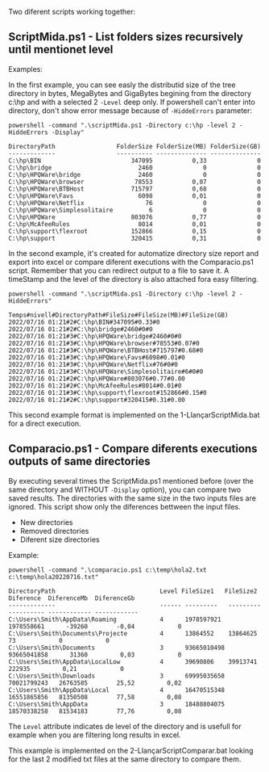 Two diferent scripts working together:


ScriptMida.ps1 - List folders sizes recursively until mentionet level
-----------------------------------------------------------------------

Examples:

In the first example, you can see easly the distributid size of the tree directory in bytes, MegaBytes and GigaBytes begining from the directory c:\hp and with a selected 2 `-Level` deep only. If powershell can't enter into directory, don't show error message because of `-HiddeErrors` parameter:

`powershell -command ".\scriptMida.ps1 -Directory c:\hp -level 2 -HiddeErrors -Display"`

```
DirectoryPath                 FolderSize FolderSize(MB) FolderSize(GB)
-------------                 ---------- -------------- --------------
C:\hp\BIN                         347095           0,33              0
C:\hp\bridge                        2460              0              0
C:\hp\HPQWare\bridge                2460              0              0
C:\hp\HPQWare\browser              78553           0,07              0
C:\hp\HPQWare\BTBHost             715797           0,68              0
C:\hp\HPQWare\Favs                  6098           0,01              0
C:\hp\HPQWare\Netflix                 76              0              0
C:\hp\HPQWare\Simplesolitaire          6              0              0
C:\hp\HPQWare                     803076           0,77              0
C:\hp\McAfeeRules                   8014           0,01              0
C:\hp\support\flexroot            152866           0,15              0
C:\hp\support                     320415           0,31              0
```

In the second example, it's created for automatize directory size report and export into excel or compare diferent executions with the Comparacio.ps1 script. Remember that you can redirect output to a file to save it. A timeStamp and the level of the directory is also attached fora easy filtering.

`powershell -command ".\scriptMida.ps1 -Directory c:\hp -level 2 -HiddeErrors"`
```
Temps#nivell#DirectoryPath#FileSize#FileSize(MB)#FileSize(GB)
2022/07/16 01:21#2#C:\hp\BIN#347095#0.33#0
2022/07/16 01:21#2#C:\hp\bridge#2460#0#0
2022/07/16 01:21#3#C:\hp\HPQWare\bridge#2460#0#0
2022/07/16 01:21#3#C:\hp\HPQWare\browser#78553#0.07#0
2022/07/16 01:21#3#C:\hp\HPQWare\BTBHost#715797#0.68#0
2022/07/16 01:21#3#C:\hp\HPQWare\Favs#6098#0.01#0
2022/07/16 01:21#3#C:\hp\HPQWare\Netflix#76#0#0
2022/07/16 01:21#3#C:\hp\HPQWare\Simplesolitaire#6#0#0
2022/07/16 01:21#2#C:\hp\HPQWare#803076#0.77#0.00
2022/07/16 01:21#2#C:\hp\McAfeeRules#8014#0.01#0
2022/07/16 01:21#3#C:\hp\support\flexroot#152866#0.15#0
2022/07/16 01:21#2#C:\hp\support#320415#0.31#0.00
```

This second example format is implemented on the 1-LlançarScriptMida.bat for a direct execution.


Comparacio.ps1 - Compare diferents executions outputs of same directories 
-------------------------------------------------------------------------------
By executing several times the ScriptMida.ps1 mentioned before (over the same directory and WITHOUT `-Display` option), you can compare two saved results. 
The directories with the same size in the two inputs files are ignored. This script show only the diferences bettween the input files. 
- New directories
- Removed directories
- Diferent size directories 

Example:

`powershell -command ".\comparacio.ps1 c:\temp\hola2.txt c:\temp\hola20220716.txt"`

```
DirectoryPath                             Level FileSize1   FileSize2    Diference  DiferenceMb  DiferenceGb
-------------                             ------ ---------   ---------   ---------- ------------ ------------
C:\Users\Smith\AppData\Roaming            4      1978597921  1978558661      -39260        -0,04            0
C:\Users\Smith\Documents\Projecte         4      13864552    13864625            73            0            0
C:\Users\Smith\Documents                  3      93665010498 93665041858      31360         0,03            0
C:\Users\Smith\AppData\LocalLow           4      39690806    39913741        222935         0,21            0
C:\Users\Smith\Downloads                  3      69995035658 70021799243   26763585        25,52         0,02
C:\Users\Smith\AppData\Local              4      16470515348 16551865856   81350508        77,58         0,08
C:\Users\Smith\AppData                    3      18488804075 18570338258   81534183        77,76         0,08
```

The `Level` attribute indicates de level of the directory and is usefull for example when you are filtering long results in excel.

This example is implemented on the 2-LlançarScriptComparar.bat looking for the last 2 modified txt files at the same directory to compare them.
